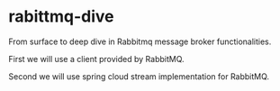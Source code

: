 # rabittmq-dive

From surface to deep dive in Rabbitmq message broker functionalities. 

First we will use a client provided by RabbitMQ.

Second we will use spring cloud stream implementation for RabbitMQ.
